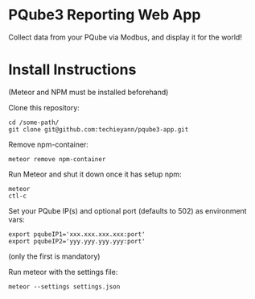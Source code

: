 # PQube3 Reporting Web App

Collect data from your PQube via Modbus, and display it for the world!

# Install Instructions

(Meteor and NPM must be installed beforehand)

Clone this repository:
```
cd /some-path/
git clone git@github.com:techieyann/pqube3-app.git
```

Remove npm-container:
```
meteor remove npm-container
```

Run Meteor and shut it down once it has setup npm:
```
meteor
ctl-c
```

Set your PQube IP(s) and optional port (defaults to 502) as environment vars: 
```
export pqubeIP1='xxx.xxx.xxx.xxx:port'
export pqubeIP2='yyy.yyy.yyy.yyy:port'
```
(only the first is mandatory)

Run meteor with the settings file:
```
meteor --settings settings.json
```

